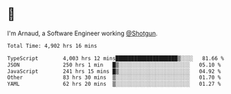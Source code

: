 # 👋

I'm Arnaud, a Software Engineer working [@Shotgun](https://shotgun.live).

<!--START_SECTION:waka-->

```txt
Total Time: 4,902 hrs 16 mins

TypeScript        4,003 hrs 12 mins████████████████████▒░░░░   81.66 %
JSON              250 hrs 1 min   █▒░░░░░░░░░░░░░░░░░░░░░░░   05.10 %
JavaScript        241 hrs 15 mins █▒░░░░░░░░░░░░░░░░░░░░░░░   04.92 %
Other             83 hrs 30 mins  ▒░░░░░░░░░░░░░░░░░░░░░░░░   01.70 %
YAML              62 hrs 20 mins  ▒░░░░░░░░░░░░░░░░░░░░░░░░   01.27 %
```

<!--END_SECTION:waka-->
